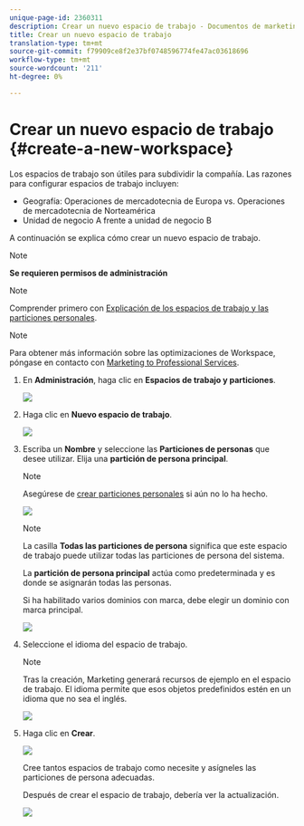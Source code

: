 ```yaml
---
unique-page-id: 2360311
description: Crear un nuevo espacio de trabajo - Documentos de marketing - Documentación del producto
title: Crear un nuevo espacio de trabajo
translation-type: tm+mt
source-git-commit: f79909ce8f2e37bf0748596774fe47ac03618696
workflow-type: tm+mt
source-wordcount: '211'
ht-degree: 0%

---
```



# Crear un nuevo espacio de trabajo {#create-a-new-workspace}

Los espacios de trabajo son útiles para subdividir la compañía. Las razones para configurar espacios de trabajo incluyen:

* Geografía: Operaciones de mercadotecnia de Europa vs. Operaciones de mercadotecnia de Norteamérica
* Unidad de negocio A frente a unidad de negocio B

A continuación se explica cómo crear un nuevo espacio de trabajo.

>[!NOTE]
>
>**Se requieren permisos de administración**

>[!NOTE]
>
>Comprender primero con [Explicación de los espacios de trabajo y las particiones personales](/help/marketo/product-docs/administration/workspaces-and-person-partitions/understanding-workspaces-and-person-partitions.md).

>[!NOTE]
>
>Para obtener más información sobre las optimizaciones de Workspace, póngase en contacto con [Marketing to Professional Services](mailto:services@marketo.com).

1. En **Administración**, haga clic en **Espacios de trabajo y particiones**.

   ![](assets/image2014-9-17-11-3a59-3a11.png)

1. Haga clic en **Nuevo espacio de trabajo**.

   ![](assets/two-1.png)

1. Escriba un **Nombre** y seleccione las **Particiones de personas** que desee utilizar. Elija una **partición de persona principal**.

   >[!NOTE]
   >
   >Asegúrese de [crear particiones personales](/help/marketo/product-docs/administration/workspaces-and-person-partitions/create-a-person-partition.md) si aún no lo ha hecho.

   ![](assets/three-1.png)

   >[!NOTE]
   >
   >La casilla **Todas las particiones de persona** significa que este espacio de trabajo puede utilizar todas las particiones de persona del sistema.
   >
   >La **partición de persona principal** actúa como predeterminada y es donde se asignarán todas las personas.

   Si ha habilitado varios dominios con marca, debe elegir un dominio con marca principal.

   ![](assets/four-1.png)

1. Seleccione el idioma del espacio de trabajo.

   >[!NOTE]
   >
   >Tras la creación, Marketing generará recursos de ejemplo en el espacio de trabajo. El idioma permite que esos objetos predefinidos estén en un idioma que no sea el inglés.

   ![](assets/five.png)

1. Haga clic en **Crear**.

   ![](assets/six.png)

   Cree tantos espacios de trabajo como necesite y asígneles las particiones de persona adecuadas.

   Después de crear el espacio de trabajo, debería ver la actualización.

   ![](assets/image2014-9-17-15-3a39-3a10.png)
